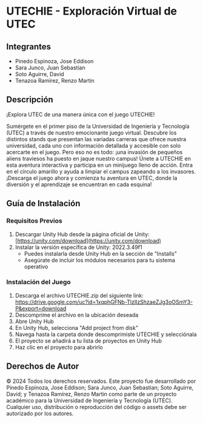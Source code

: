 # UTECHIE - Exploración Virtual de UTEC

## Integrantes
- Pinedo Espinoza, Jose Eddison
- Sara Junco, Juan Sebastian
- Soto Aguirre, David
- Tenazoa Ramírez, Renzo Martin

## Descripción

¡Explora UTEC de una manera única con el juego UTECHIE!

Sumérgete en el primer piso de la Universidad de Ingeniería y Tecnología (UTEC) a través de nuestro emocionante juego virtual. Descubre los distintos stands que presentan las variadas carreras que ofrece nuestra universidad, cada uno con información detallada y accesible con solo acercarte en el juego. Pero eso no es todo: ¡una invasión de pequeños aliens traviesos ha puesto en jaque nuestro campus! Únete a UTECHIE en esta aventura interactiva y participa en un minijuego lleno de acción. Entra en el círculo amarillo y ayuda a limpiar el campus zapeando a los invasores. ¡Descarga el juego ahora y comienza tu aventura en UTEC, donde la diversión y el aprendizaje se encuentran en cada esquina!

## Guía de Instalación

### Requisitos Previos
1. Descargar Unity Hub desde la página oficial de Unity: [https://unity.com/download](https://unity.com/download)
2. Instalar la versión específica de Unity: 2022.3.49f1
   - Puedes instalarla desde Unity Hub en la sección de "Installs"
   - Asegúrate de incluir los módulos necesarios para tu sistema operativo

### Instalación del Juego
1. Descarga el archivo UTECHIE.zip del siguiente link: https://drive.google.com/uc?id=1xqphGFNb-TlzlIzShzaeZJg3oOSmY3-P&export=download
2. Descomprime el archivo en la ubicación deseada
3. Abre Unity Hub
4. En Unity Hub, selecciona "Add project from disk"
5. Navega hasta la carpeta donde descomprimiste UTECHIE y selecciónala
6. El proyecto se añadirá a tu lista de proyectos en Unity Hub
7. Haz clic en el proyecto para abrirlo

## Derechos de Autor

© 2024 Todos los derechos reservados. Este proyecto fue desarrollado por Pinedo Espinoza, Jose Eddison; Sara Junco, Juan Sebastian; Soto Aguirre, David; y Tenazoa Ramírez, Renzo Martin como parte de un proyecto académico para la Universidad de Ingeniería y Tecnología (UTEC). Cualquier uso, distribución o reproducción del código o assets debe ser autorizado por los autores.
